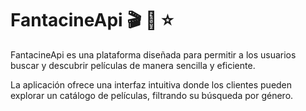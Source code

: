 # FantacineApi &#127916; &#127909; &#11088;

FantacineApi es una plataforma diseñada para permitir a los usuarios buscar y descubrir películas de manera sencilla y eficiente. 

La aplicación ofrece una interfaz intuitiva donde los clientes pueden explorar un catálogo de películas, filtrando su búsqueda por género.

